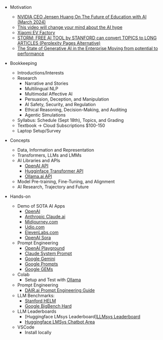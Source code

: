 
* Motivation
    * [NVIDIA CEO Jensen Huang On The Future of Education with AI (March 2024)](https://www.youtube.com/watch?v=6Lcy2N3YcIs)
    * [This video will change your mind about the AI hype](https://www.youtube.com/watch?v=uB9yZenVLzg)
    * [Xiaomi EV Factory](https://www.youtube.com/watch?v=yezR-mH12xs)
    * [STORM: FREE AI TOOL by STANFORD can convert TOPICS to LONG ARTICLES (Perplexity Pages Alternative)](https://www.youtube.com/watch?v=rg4Xcul2Kh0&t=190s)
    * [The State of Generative AI in the Enterprise
Moving from potential to performance](https://www2.deloitte.com/us/en/pages/consulting/articles/state-of-generative-ai-in-enterprise.html)
    
* Bookkeeping
    * Introductions/Interests
    * Research
        * Narrative and Stories
        * Multilingual NLP
        * Multimodal Affective AI
        * Persuasion, Deception, and Manipulation
        * AI Safety, Security, and Regulation
        * Ethical Reasoning, Decision-Making, and Auditing
        * Agentic Simulations
    * Syllabus: Schedule (Sept 18th), Topics, and Grading
    * Textbook -> Cloud Subscriptions $100-150
    * Laptop Setup/Survey

* Concepts
    * Data, Information and Representation
    * Transformers, LLMs and LMMs
    * AI Libraries and APIs
        * [OpenAI API](https://platform.openai.com/docs/api-reference)
        * [Hugginface Transformer API](https://huggingface.co/docs/transformers/main/en/index)
        * [Ollama.ai API](https://github.com/ollama/ollama/blob/main/docs/api.md)
    * Model Pre-training, Fine-Tuning, and Alignment
    * AI Research, Trajectory and Future

* Hands-on
    * Demo of SOTA AI Apps
        * [OpenAI](chat.openai.com)
        * [Anthropic Claude.ai](https://claude.ai/new)
        * [Midjourney.com](https://www.midjourney.com/home)
        * [Udio.com](https://www.udio.com/)
        * [ElevenLabs.com](https://elevenlabs.io/)
        * [OpenAI Sora](https://openai.com/index/sora/)
    * Prompt Engineering
        * [OpenAI Playground](https://platform.openai.com/playground/chat?models=gpt-4o)
        * [Claude System Prompt](https://docs.anthropic.com/en/release-notes/system-prompts#july-12th-2024)
        * [Google Gemini](https://ai.google.dev/gemini-api/prompts)
        * [Google Prompts](https://aistudio.google.com/app/prompts/new_chat)
        * [Google GEMs](https://gemini.google.com/u/0/gems/view)
    * Colab
        * Setup and Test with [Ollama](https://colab.research.google.com/drive/1WCsHuRedSztAFDa-3bRpnPuSX9KiLdto?usp=sharing)
    * Prompt Engineering
        * [DAIR.ai Prompt Engineering Guide](https://www.promptingguide.ai/)
    * LLM Benchmarks:
        * [Stanford HELM](https://crfm.stanford.edu/helm/)
        * [Google BigBench Hard](https://github.com/suzgunmirac/BIG-Bench-Hard)
    * LLM Leaderboards
        * [Huggingface LMsys Leaderboard][LLMsys Leaderboard](https://huggingface.co/spaces/open-llm-leaderboard/open_llm_leaderboard)
        * [Huggingface LMSys Chatbot Area](https://lmarena.ai/?leaderboard)
    * VSCode
        * Install locally